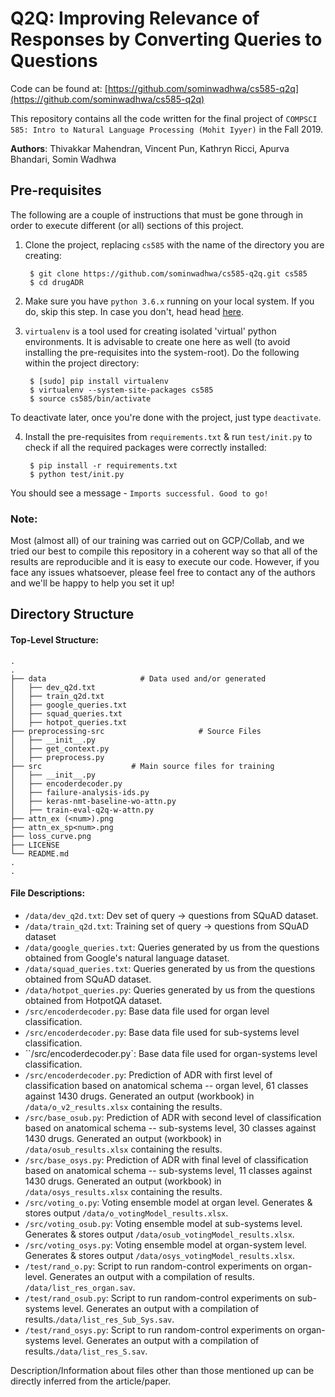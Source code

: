 # Q2Q: Improving Relevance of Responses by Converting Queries to Questions

Code can be found at: [https://github.com/sominwadhwa/cs585-q2q](https://github.com/sominwadhwa/cs585-q2q)

This repository contains all the code written for the final project of `COMPSCI 585: Intro to Natural Language Processing (Mohit Iyyer)` in the Fall 2019.

**Authors**: Thivakkar Mahendran, Vincent Pun, Kathryn Ricci, Apurva Bhandari, Somin Wadhwa

## Pre-requisites

The following are a couple of instructions that must be gone through in order to execute different (or all) sections of this project.

1. Clone the project, replacing ``cs585`` with the name of the directory you are creating:

        $ git clone https://github.com/sominwadhwa/cs585-q2q.git cs585
        $ cd drugADR

2. Make sure you have ``python 3.6.x`` running on your local system. If you do, skip this step. In case you don't, head
head [here](https://www.python.org/downloads/).

3. ``virtualenv`` is a tool used for creating isolated 'virtual' python environments. It is advisable to create one here as well (to avoid installing the pre-requisites into the system-root). Do the following within the project directory:

        $ [sudo] pip install virtualenv
        $ virtualenv --system-site-packages cs585
        $ source cs585/bin/activate

To deactivate later, once you're done with the project, just type ``deactivate``.

4. Install the pre-requisites from ``requirements.txt`` & run ``test/init.py`` to check if all the required packages were correctly installed:

        $ pip install -r requirements.txt
        $ python test/init.py

You should see a message - ``Imports successful. Good to go!``

### Note:
Most (almost all) of our training was carried out on GCP/Collab, and we tried our best to compile this repository in a coherent way so that all of the results are reproducible and it is easy to execute our code. However, if you face any issues whatsoever, please feel free to contact any of the authors and we'll be happy to help you set it up!

## Directory Structure

#### Top-Level Structure:

    .
    .
    ├── data                     # Data used and/or generated
    │   ├── dev_q2d.txt
    │   ├── train_q2d.txt
    │   ├── google_queries.txt
    │   ├── squad_queries.txt
    │   ├── hotpot_queries.txt
    ├── preprocessing-src                     # Source Files
    │   ├── __init__.py
    │   ├── get_context.py
    │   ├── preprocess.py
    ├── src                    # Main source files for training
    │   ├── __init__.py
    │   ├── encoderdecoder.py
    │   ├── failure-analysis-ids.py
    │   ├── keras-nmt-baseline-wo-attn.py
    │   ├── train-eval-q2q-w-attn.py     
    ├── attn_ex (<num>).png 
    ├── attn_ex_sp<num>.png
    ├── loss_curve.png                  
    ├── LICENSE
    └── README.md
    .
    .


#### File Descriptions:

- ``/data/dev_q2d.txt``: Dev set of query -> questions from SQuAD dataset.
- ``/data/train_q2d.txt``: Training set of query -> questions from SQuAD dataset
- ``/data/google_queries.txt``: Queries generated by us from the questions obtained from Google's natural language dataset.
- ``/data/squad_queries.txt``: Queries generated by us from the questions obtained from SQuAD dataset.
- ``/data/hotpot_queries.py``: Queries generated by us from the questions obtained from HotpotQA dataset.
-  ``/src/encoderdecoder.py``: Base data file used for organ level classification.
-  ``/src/encoderdecoder.py``: Base data file used for sub-systems level classification.
-  ``/src/encoderdecoder.py`: Base data file used for organ-systems level classification.
- ``/src/encoderdecoder.py``: Prediction of ADR with first level of classification based on anatomical schema -- organ level, 61 classes against 1430 drugs. Generated an output (workbook) in ``/data/o_v2_results.xlsx`` containing the results.
- ``/src/base_osub.py``: Prediction of ADR with second level of classification based on anatomical schema -- sub-systems level, 30 classes against 1430 drugs. Generated an output (workbook) in ``/data/osub_results.xlsx`` containing the results.
- ``/src/base_osys.py``: Prediction of ADR with final level of classification based on anatomical schema -- sub-systems level, 11 classes against 1430 drugs. Generated an output (workbook) in ``/data/osys_results.xlsx`` containing the results.
- ``/src/voting_o.py``: Voting ensemble model at organ level. Generates & stores output ``/data/o_votingModel_results.xlsx``.
- ``/src/voting_osub.py``: Voting ensemble model at sub-systems level. Generates & stores output ``/data/osub_votingModel_results.xlsx``.
- ``/src/voting_osys.py``: Voting ensemble model at organ-system level. Generates & stores output ``/data/osys_votingModel_results.xlsx``.
- ``/test/rand_o.py``: Script to run random-control experiments on organ-level. Generates an output with a compilation of results. ``/data/list_res_organ.sav``.
- ``/test/rand_osub.py``: Script to run random-control experiments on sub-systems level. Generates an output with a compilation of results.``/data/list_res_Sub_Sys.sav``.
- ``/test/rand_osys.py``: Script to run random-control experiments on organ-systems level. Generates an output with a compilation of results.``/data/list_res_S.sav``.

Description/Information about files other than those mentioned up can be directly inferred from the article/paper.

